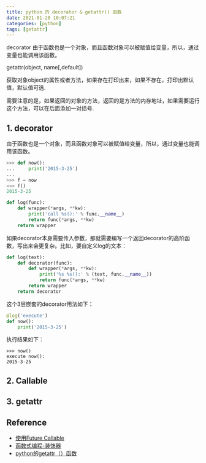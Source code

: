 ```yaml
---
title: python 的 decorator & getattr() 函数
date: 2021-01-20 10:07:21
categories: [python]
tags: [getattr]
---
```


decorator 由于函数也是一个对象，而且函数对象可以被赋值给变量，所以，通过变量也能调用该函数。

getattr(object, name[,default])

获取对象object的属性或者方法，如果存在打印出来，如果不存在，打印出默认值，默认值可选.

<!-- more -->

需要注意的是，如果返回的对象的方法，返回的是方法的内存地址，如果需要运行这个方法，可以在后面添加一对括号.

## 1. decorator

由于函数也是一个对象，而且函数对象可以被赋值给变量，所以，通过变量也能调用该函数。

```python
>>> def now():
...     print('2015-3-25')
...
>>> f = now
>>> f()
2015-3-25

def log(func):
    def wrapper(*args, **kw):
        print('call %s():' % func.__name__)
        return func(*args, **kw)
    return wrapper
```

如果decorator本身需要传入参数，那就需要编写一个返回decorator的高阶函数，写出来会更复杂。比如，要自定义log的文本：


```python
def log(text):
    def decorator(func):
        def wrapper(*args, **kw):
            print('%s %s():' % (text, func.__name__))
            return func(*args, **kw)
        return wrapper
    return decorator
```

这个3层嵌套的decorator用法如下：

```python
@log('execute')
def now():
    print('2015-3-25')

```

执行结果如下：

```
>>> now()
execute now():
2015-3-25
```

## 2. Callable




## 3. getattr

## Reference

- [使用Future Callable](https://www.liaoxuefeng.com/wiki/1252599548343744/1306581155184674)
- [函数式编程-装饰器](https://www.liaoxuefeng.com/wiki/1016959663602400/1017451662295584)
- [python的getattr（）函数](https://zhuanlan.zhihu.com/p/51370571)
